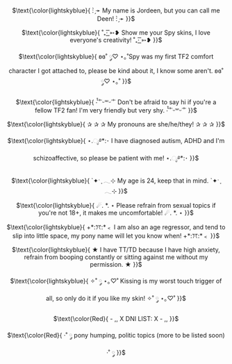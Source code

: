 <p align="center">
$\text{\color{lightskyblue}{ : ̗̀➛ My name is Jordeen, but you can call me Deen! : ̗̀➛ }}$
  
</p> 

<p align="center">
$\text{\color{lightskyblue}{ ˚₊· ͟͟͞͞➳❥ Show me your Spy skins, I love everyone's creativity! ˚₊· ͟͟͞͞➳❥ }}$

</p> 

<p align="center">
$\text{\color{lightskyblue}{ ʚɞ˚ ༘♡ ⋆｡˚Spy was my first TF2 comfort character I got attached to, please be kind about it, I know some aren't. ʚɞ˚ ༘♡ ⋆｡˚ }}$

</p> 

<p align="center">
$\text{\color{lightskyblue}{ ‧̍̊˙˚˙ᵕ꒳ᵕ˙˚˙ Don't be afraid to say hi if you're a fellow TF2 fan! I'm very friendly but very shy. ‧̍̊˙˚˙ᵕ꒳ᵕ˙˚˙ }}$

</p> 

<p align="center">
$\text{\color{lightskyblue}{ ✰ ✰ ✰ My pronouns are she/he/they! ✰ ✰ ✰ }}$

</p> 

<p align="center">
$\text{\color{lightskyblue}{ ⋆.ೃ࿔*:･ I have diagnosed autism, ADHD and I'm schizoaffective, so please be patient with me! ⋆.ೃ࿔*:･ }}$

</p> 

<p align="center">
$\text{\color{lightskyblue}{ `✦ˑ ִֶ 𓂃⊹ My age is 24, keep that in mind. `✦ˑ ִֶ 𓂃⊹ }}$
  
</p> 

<p align="center">
$\text{\color{lightskyblue}{ ☄. *. ⋆ Please refrain from sexual topics if you're not 18+, it makes me uncomfortable! ☄. *. ⋆ }}$

</p> 

<p align="center">
$\text{\color{lightskyblue}{ +*:ꔫ:*﹤ I am also an age regressor, and tend to slip into little space, my pony name will let you know when! +*:ꔫ:*﹤ }}$

</p> 

<p align="center">
$\text{\color{lightskyblue}{ ★ I have TT/TD because I have high anxiety, refrain from booping constantly or sitting against me without my permission. ★ }}$

</p> 

<p align="center">
$\text{\color{lightskyblue}{ ✧˚ ༘ ⋆｡♡˚ Kissing is my worst touch trigger of all, so only do it if you like my skin! ✧˚ ༘ ⋆｡♡˚ }}$

</p> 

<p align="center">
$\text{\color{Red}{ - ,, X DNI LIST: X - ,, }}$
<p align="center"> $\text{\color{Red}{ ·˚ ༘ pony humping, politic topics (more to be listed soon) ·˚ ༘ }}$
